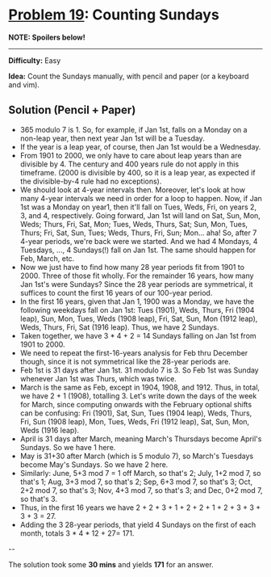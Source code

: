 # [Problem 19](http://projecteuler.net/problem=19): Counting Sundays

**NOTE: Spoilers below!**

---

**Difficulty:** Easy

**Idea:**
Count the Sundays manually, with pencil and paper (or a keyboard and vim).

## Solution (Pencil + Paper)

- 365 modulo 7 is 1. So, for example, if Jan 1st, falls on a Monday on a non-leap year, then next year Jan 1st will be a Tuesday.
- If the year is a leap year, of course, then Jan 1st would be a Wednesday.
- From 1901 to 2000, we only have to care about leap years than are divisible by 4. The century and 400 years rule do not apply in this timeframe. (2000 is divisible by 400, so it is a leap year, as expected if the divisible-by-4 rule had no exceptions).
- We should look at 4-year intervals then. Moreover, let's look at how many 4-year intervals we need in order for a loop to happen. Now, if Jan 1st was a Monday on year1, then it'll fall on Tues, Weds, Fri, on years 2, 3, and 4, respectively. Going forward, Jan 1st will land on Sat, Sun, Mon, Weds; Thurs, Fri, Sat, Mon; Tues, Weds, Thurs, Sat; Sun, Mon, Tues, Thurs; Fri, Sat, Sun, Tues; Weds, Thurs, Fri, Sun; Mon... aha! So, after 7 4-year periods, we're back were we started. And we had 4 Mondays, 4 Tuesdays, ..., 4 Sundays(!) fall on Jan 1st. The same should happen for Feb, March, etc.
- Now we just have to find how many 28 year periods fit from 1901 to 2000. Three of those fit wholly. For the remainder 16 years, how many Jan 1st's were Sundays? Since the 28 year periods are symmetrical, it suffices to count the first 16 years of our 100-year period.
- In the first 16 years, given that Jan 1, 1900 was a Monday, we have the following weekdays fall on Jan 1st: Tues (1901), Weds, Thurs, Fri (1904 leap), Sun, Mon, Tues, Weds (1908 leap), Fri, Sat, Sun, Mon (1912 leap), Weds, Thurs, Fri, Sat (1916 leap). Thus, we have 2 Sundays.
- Taken together, we have 3 * 4 + 2 = 14 Sundays falling on Jan 1st from 1901 to 2000.
- We need to repeat the first-16-years analysis for Feb thru December though, since it is not symmetrical like the 28-year periods are.
- Feb 1st is 31 days after Jan 1st. 31 modulo 7 is 3. So Feb 1st was Sunday whenever Jan 1st was Thurs, which was twice.
- March is the same as Feb, except in 1904, 1908, and 1912. Thus, in total, we have 2 + 1 (1908), totalling 3. Let's write down the days of the week for March, since computing onwards with the February optional shifts can be confusing: Fri (1901), Sat, Sun, Tues (1904 leap), Weds, Thurs, Fri, Sun (1908 leap), Mon, Tues, Weds, Fri (1912 leap), Sat, Sun, Mon, Weds (1916 leap).
- April is 31 days after March, meaning March's Thursdays become April's Sundays. So we have 1 here.
- May is 31+30 after March (which is 5 modulo 7), so March's Tuesdays become May's Sundays. So we have 2 here.
- Similarly: June, 5+3 mod 7 = 1 off March, so that's 2; July, 1+2 mod 7, so that's 1; Aug, 3+3 mod 7, so that's 2; Sep, 6+3 mod 7, so that's 3; Oct, 2+2 mod 7, so that's 3; Nov, 4+3 mod 7, so that's 3; and Dec, 0+2 mod 7, so that's 3.
- Thus, in the first 16 years we have 2 + 2 + 3 + 1 + 2 + 2 + 1 + 2 + 3 + 3 + 3 + 3 = 27.
- Adding the 3 28-year periods, that yield 4 Sundays on the first of each month, totals 3 * 4 * 12 + 27= 171.

--

The solution took some **30 mins** and yields **171** for an answer.
